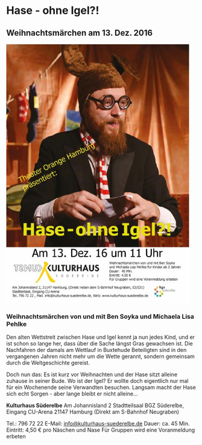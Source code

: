 # Hase - ohne Igel?!

## Weihnachtsmärchen am 13. Dez. 2016

![](/img/wsb_485x684_Hase_Ben.jpg)

### Weihnachtsmärchen von und mit Ben Soyka und Michaela Lisa Pehlke

Den alten Wettstreit zwischen Hase und Igel kennt ja nun jedes Kind, und
er ist schon so lange her, dass über die Sache längst Gras gewachsen
ist. Die Nachfahren der damals am Wettlauf in Buxtehude Beteiligten sind
in den vergangenen Jahren nicht mehr um die Wette gerannt, sondern
gemeinsam durch die Weltgeschichte gereist.

Doch nun das: Es ist kurz vor Weihnachten und der Hase sitzt alleine
zuhause in seiner Bude. Wo ist der Igel? Er wollte doch eigentlich nur
mal für ein Wochenende seine Verwandten besuchen. Langsam macht der Hase
sich echt Sorgen - aber lange bleibt er nicht alleine...

**Kulturhaus Süderelbe** 
Am Johannisland 2 
Stadtteilsaal BGZ Süderelbe, Eingang CU-Arena 
21147 Hamburg 
(Direkt am S-Bahnhof Neugraben)

Tel.: 796 72 22 
E-Mail: <info@kulturhaus-suederelbe.de> 
Dauer: ca. 45 Min. 
Eintritt: 4,50 € pro Näschen und Nase 
Für Gruppen wird eine Voranmeldung erbeten
